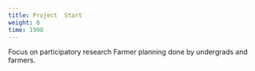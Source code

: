 ```yaml
---
title: Project  Start
weight: 0
time: 1998
---
```

Focus on participatory research Farmer planning done by undergrads and farmers.
